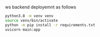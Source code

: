 ws backend deployemnt as follows

```bash
python3.8 -m venv venv
source venv/bin/activate
python -m pip install -r requirements.txt
uvicorn main:app
```
